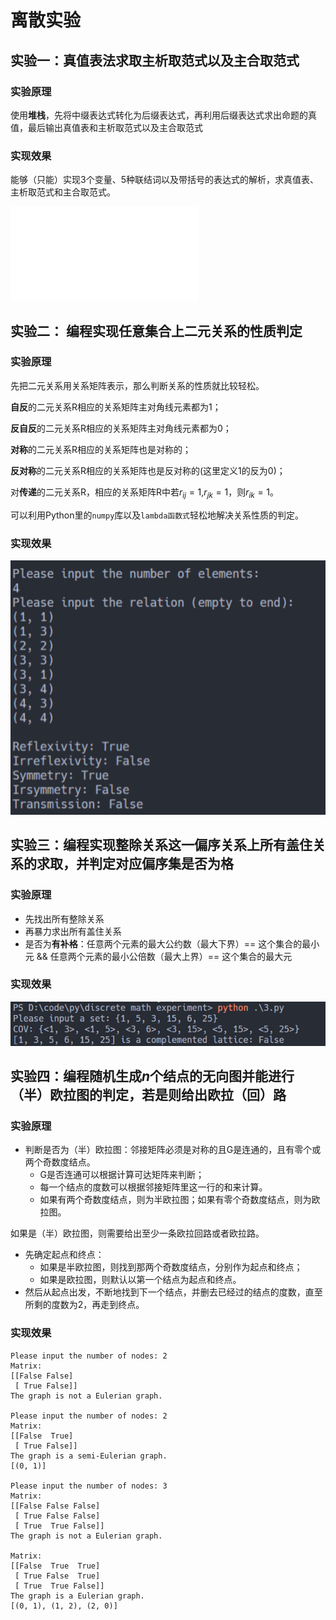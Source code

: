 # 离散实验

## 实验一：真值表法求取主析取范式以及主合取范式

### 实验原理
使用**堆栈**，先将中缀表达式转化为后缀表达式，再利用后缀表达式求出命题的真值，最后输出真值表和主析取范式以及主合取范式

### 实现效果
能够（只能）实现3个变量、5种联结词以及带括号的表达式的解析，求真值表、主析取范式和主合取范式。

![image-20191105111628432](img/Experiment_1.py)



## 实验二： 编程实现任意集合上二元关系的性质判定

### 实验原理
先把二元关系用关系矩阵表示，那么判断关系的性质就比较轻松。

**自反**的二元关系R相应的关系矩阵主对角线元素都为1；

**反自反**的二元关系R相应的关系矩阵主对角线元素都为0；

**对称**的二元关系R相应的关系矩阵也是对称的；

**反对称**的二元关系R相应的关系矩阵也是反对称的(这里定义1的反为0)；

对**传递**的二元关系R，相应的关系矩阵R中若$r_{ij}=1$,$r_{jk}=1$，则$r_{ik}=1$。

可以利用Python里的`numpy`库以及`lambda函数式`轻松地解决关系性质的判定。

### 实现效果

![](img/t01e45f49fd157fc1a4.png)

## 实验三：编程实现整除关系这一偏序关系上所有盖住关系的求取，并判定对应偏序集是否为格

### 实验原理

- 先找出所有整除关系
- 再暴力求出所有盖住关系
- 是否为**有补格**：任意两个元素的最大公约数（最大下界）== 这个集合的最小元 && 任意两个元素的最小公倍数（最大上界）== 这个集合的最大元

### 实现效果

![image-20191216184522759](img/image-20191216184522759.png)

## 实验四：编程随机生成*n*个结点的无向图并能进行（半）欧拉图的判定，若是则给出欧拉（回）路

### 实验原理

- 判断是否为（半）欧拉图：邻接矩阵必须是对称的且G是连通的，且有零个或两个奇数度结点。
  - G是否连通可以根据计算可达矩阵来判断；
  - 每一个结点的度数可以根据邻接矩阵里这一行的和来计算。
  - 如果有两个奇数度结点，则为半欧拉图；如果有零个奇数度结点，则为欧拉图。

如果是（半）欧拉图，则需要给出至少一条欧拉回路或者欧拉路。

- 先确定起点和终点：
  - 如果是半欧拉图，则找到那两个奇数度结点，分别作为起点和终点；
  - 如果是欧拉图，则默认以第一个结点为起点和终点。
- 然后从起点出发，不断地找到下一个结点，并删去已经过的结点的度数，直至所剩的度数为2，再走到终点。

### 实现效果

```
Please input the number of nodes: 2
Matrix:
[[False False]
 [ True False]]
The graph is not a Eulerian graph.

Please input the number of nodes: 2
Matrix:
[[False  True]
 [ True False]]
The graph is a semi-Eulerian graph.
[(0, 1)]

Please input the number of nodes: 3
Matrix:
[[False False False]
 [ True False False]
 [ True  True False]]
The graph is not a Eulerian graph.

Matrix:
[[False  True  True]
 [ True False  True]
 [ True  True False]]
The graph is a Eulerian graph.
[(0, 1), (1, 2), (2, 0)]
```

